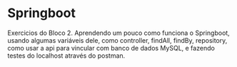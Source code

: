 # Springboot
Exercicios do Bloco 2. Aprendendo um pouco como funciona o Springboot, usando algumas variáveis dele, como controller, findAll, findBy, repository, como usar a api para vincular com banco de dados MySQL, e fazendo testes do localhost através do postman.
